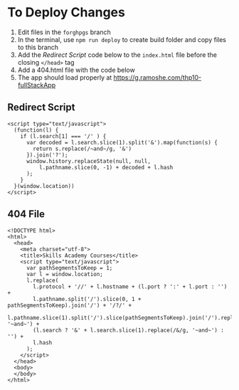 # To Deploy Changes
1. Edit files in the `forghpgs` branch
2. In the terminal, use `npm run deploy` to create build folder and copy files to this branch
3. Add the *Redirect Script* code below to the `index.html` file before the closing `</head>` tag
4. Add a 404.html file with the code below
5. The app should load properly at https://g.ramoshe.com/thp10-fullStackApp

## Redirect Script
```
<script type="text/javascript">
  (function(l) {
    if (l.search[1] === '/' ) {
      var decoded = l.search.slice(1).split('&').map(function(s) { 
        return s.replace(/~and~/g, '&')
      }).join('?');
      window.history.replaceState(null, null,
          l.pathname.slice(0, -1) + decoded + l.hash
      );
    }
  }(window.location))
</script>
```

## 404 File
```
<!DOCTYPE html>
<html>
  <head>
    <meta charset="utf-8">
    <title>Skills Academy Courses</title>
    <script type="text/javascript">
      var pathSegmentsToKeep = 1;
      var l = window.location;
      l.replace(
        l.protocol + '//' + l.hostname + (l.port ? ':' + l.port : '') +
        l.pathname.split('/').slice(0, 1 + pathSegmentsToKeep).join('/') + '/?/' +
        l.pathname.slice(1).split('/').slice(pathSegmentsToKeep).join('/').replace(/&/g, '~and~') +
        (l.search ? '&' + l.search.slice(1).replace(/&/g, '~and~') : '') +
        l.hash
      );
    </script>
  </head>
  <body>
  </body>
</html>
```
